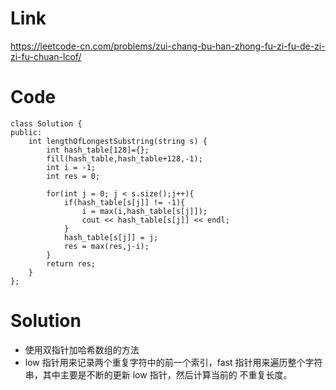 # Link
https://leetcode-cn.com/problems/zui-chang-bu-han-zhong-fu-zi-fu-de-zi-zi-fu-chuan-lcof/
# Code
    class Solution {
    public:
        int lengthOfLongestSubstring(string s) {
            int hash_table[128]={};
            fill(hash_table,hash_table+128,-1);
            int i = -1;
            int res = 0;

            for(int j = 0; j < s.size();j++){
                if(hash_table[s[j]] != -1){
                    i = max(i,hash_table[s[j]]);
                    cout << hash_table[s[j]] << endl;
                }
                hash_table[s[j]] = j;
                res = max(res,j-i);
            }
            return res;
        }
    };
# Solution
  * 使用双指针加哈希数组的方法
  * low 指针用来记录两个重复字符中的前一个索引，fast 指针用来遍历整个字符串，其中主要是不断的更新 low 指针，然后计算当前的 不重复长度。
